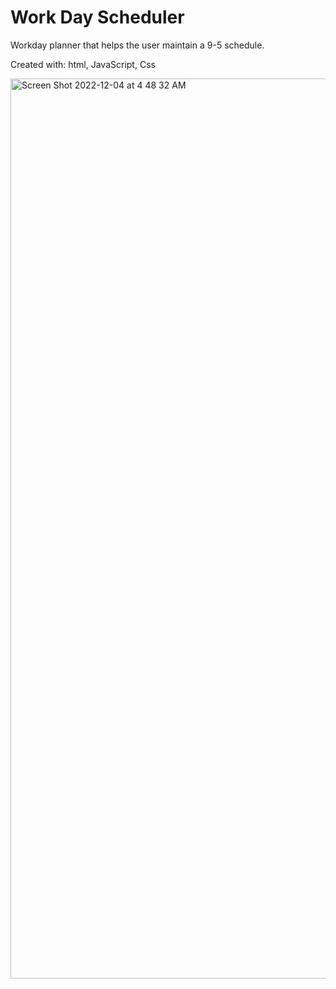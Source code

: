 # Work Day Scheduler

Workday planner that helps the user maintain a 9-5 schedule.

Created with: html, JavaScript, Css

<img width="1440" alt="Screen Shot 2022-12-04 at 4 48 32 AM" src="https://user-images.githubusercontent.com/108376982/205484295-ed826a96-f580-43c8-b513-ebb376e1f4be.png">

